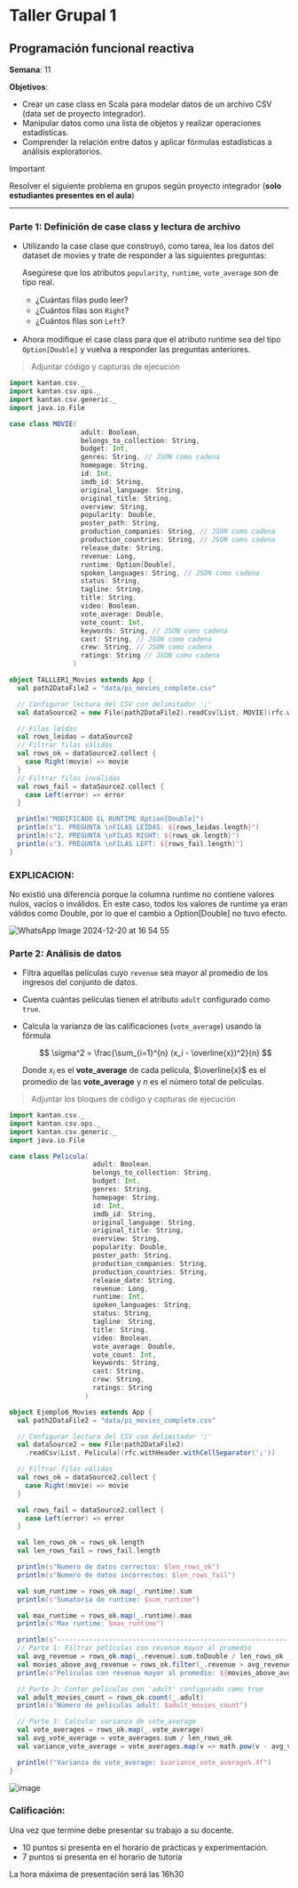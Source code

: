 # Taller Grupal  1
## Programación funcional reactiva

**Semana**: 11

**Objetivos**:

- Crear un case class en Scala para modelar datos de un archivo CSV (data set de proyecto integrador).
- Manipular datos como una lista de objetos y realizar operaciones estadísticas.
- Comprender la relación entre datos y aplicar fórmulas estadísticas a análisis exploratorios.

> [!IMPORTANT]
> Resolver el siguiente problema en grupos según proyecto integrador (**solo estudiantes presentes en el aula**)

***



### Parte 1: Definición de case class y lectura de archivo

- Utilizando la case clase que construyó, como tarea, lea los datos del dataset de movies y trate de responder a las siguientes preguntas:

  Asegúrese que los atributos `popularity`, `runtime`, `vote_average` son de tipo real.

  - ¿Cuántas ﬁlas pudo leer?
  - ¿Cuántos ﬁlas son `Right`?
  - ¿Cuántos ﬁlas son `Left`?

- Ahora modiﬁque el case class para que el atributo runtime sea del tipo
`Option[Double]` y vuelva a responder las preguntas anteriores.


> Adjuntar código y capturas de ejecución
```Scala
import kantan.csv._
import kantan.csv.ops._
import kantan.csv.generic._
import java.io.File

case class MOVIE(
                  adult: Boolean,
                  belongs_to_collection: String,
                  budget: Int,
                  genres: String, // JSON como cadena
                  homepage: String,
                  id: Int,
                  imdb_id: String,
                  original_language: String,
                  original_title: String,
                  overview: String,
                  popularity: Double,
                  poster_path: String,
                  production_companies: String, // JSON como cadena
                  production_countries: String, // JSON como cadena
                  release_date: String,
                  revenue: Long,
                  runtime: Option[Double],
                  spoken_languages: String, // JSON como cadena
                  status: String,
                  tagline: String,
                  title: String,
                  video: Boolean,
                  vote_average: Double,
                  vote_count: Int,
                  keywords: String, // JSON como cadena
                  cast: String, // JSON como cadena
                  crew: String, // JSON como cadena
                  ratings: String // JSON como cadena
                )

object TALLLER1_Movies extends App {
  val path2DataFile2 = "data/pi_movies_complete.csv"

  // Configurar lectura del CSV con delimitador ';'
  val dataSource2 = new File(path2DataFile2).readCsv[List, MOVIE](rfc.withHeader.withCellSeparator(';'))

  // Filas leídas
  val rows_leidas = dataSource2
  // Filtrar filas válidas
  val rows_ok = dataSource2.collect {
    case Right(movie) => movie
  }
  // Filtrar filas inválidas
  val rows_fail = dataSource2.collect {
    case Left(error) => error
  }

  println("MODIFICADO EL RUNTIME Option[Double]")
  println(s"1. PREGUNTA \nFILAS LEÍDAS: ${rows_leidas.length}")
  println(s"2. PREGUNTA \nFILAS RIGHT: ${rows_ok.length}")
  println(s"3. PREGUNTA \nFILAS LEFT: ${rows_fail.length}")
}
```
### EXPLICACION:
No existió una diferencia porque la columna runtime no contiene valores nulos, vacíos o inválidos. En este caso, todos los valores de runtime ya eran válidos como Double, por lo que el cambio a Option[Double] no tuvo efecto.

![WhatsApp Image 2024-12-20 at 16 54 55](https://github.com/user-attachments/assets/4b5e1e41-12d6-4393-9e0a-9a987e273c37)


### Parte 2: Análisis de datos

- Filtra aquellas películas cuyo `revenue` sea mayor al promedio de los ingresos del conjunto de datos.
- Cuenta cuántas películas tienen el atributo `adult` configurado como `true`.
- Calcula la varianza de las calificaciones (`vote_average`) usando la fórmula

  $$
  \sigma^2 = \frac{\sum_{i=1}^{n} (x_i - \overline{x})^2}{n}
  $$

  Donde $x_i$ es el **vote_average** de cada película, $\overline{x}$ es el promedio de las **vote_average** y $n$ es el número total de películas.

> Adjuntar los bloques de código y capturas de ejecución

```Scala
import kantan.csv._
import kantan.csv.ops._
import kantan.csv.generic._
import java.io.File

case class Pelicula(
                     adult: Boolean,
                     belongs_to_collection: String,
                     budget: Int,
                     genres: String,
                     homepage: String,
                     id: Int,
                     imdb_id: String,
                     original_language: String,
                     original_title: String,
                     overview: String,
                     popularity: Double,
                     poster_path: String,
                     production_companies: String,
                     production_countries: String,
                     release_date: String,
                     revenue: Long,
                     runtime: Int,
                     spoken_languages: String,
                     status: String,
                     tagline: String,
                     title: String,
                     video: Boolean,
                     vote_average: Double,
                     vote_count: Int,
                     keywords: String,
                     cast: String,
                     crew: String,
                     ratings: String
                   )

object Ejemplo6_Movies extends App {
  val path2DataFile2 = "data/pi_movies_complete.csv"

  // Configurar lectura del CSV con delimitador ';'
  val dataSource2 = new File(path2DataFile2)
    .readCsv[List, Pelicula](rfc.withHeader.withCellSeparator(';'))

  // Filtrar filas válidas
  val rows_ok = dataSource2.collect {
    case Right(movie) => movie
  }

  val rows_fail = dataSource2.collect {
    case Left(error) => error
  }

  val len_rows_ok = rows_ok.length
  val len_rows_fail = rows_fail.length

  println(s"Numero de datos correctos: $len_rows_ok")
  println(s"Numero de datos incorrectos: $len_rows_fail")

  val sum_runtime = rows_ok.map(_.runtime).sum
  println(s"Sumatoria de runtime: $sum_runtime")

  val max_runtime = rows_ok.map(_.runtime).max
  println(s"Max runtime: $max_runtime")

  println(s"-------------------------------------------------------------------------------------------------------------")
  // Parte 1: Filtrar películas con revenue mayor al promedio
  val avg_revenue = rows_ok.map(_.revenue).sum.toDouble / len_rows_ok
  val movies_above_avg_revenue = rows_ok.filter(_.revenue > avg_revenue)
  println(s"Películas con revenue mayor al promedio: ${movies_above_avg_revenue.length}")

  // Parte 2: Contar películas con 'adult' configurado como true
  val adult_movies_count = rows_ok.count(_.adult)
  println(s"Número de películas adult: $adult_movies_count")

  // Parte 3: Calcular varianza de vote_average
  val vote_averages = rows_ok.map(_.vote_average)
  val avg_vote_average = vote_averages.sum / len_rows_ok
  val variance_vote_average = vote_averages.map(v => math.pow(v - avg_vote_average, 2)).sum / (len_rows_ok - 1)

  println(f"Varianza de vote_average: $variance_vote_average%.4f")
}
```
![image](https://github.com/user-attachments/assets/327bedc6-81ec-48da-9789-7a4c0d2b0269)

### Calificación:

Una vez que termine debe presentar su trabajo a su docente.

- 10 puntos si presenta en el horario de prácticas y experimentación.
- 7 puntos si presenta en el horario de tutoría

La hora máxima de presentación será las 16h30
